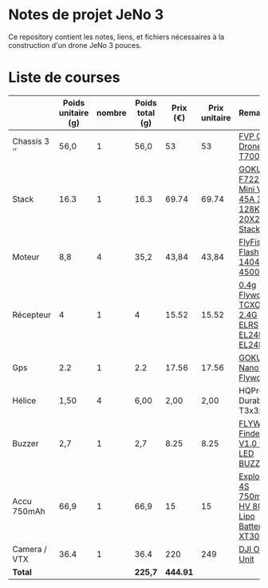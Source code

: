 # Notes de projet JeNo 3

Ce repository contient les notes, liens, et fichiers nécessaires à la construction d'un drone JeNo 3 pouces.

<!-- a normal html comment 

# Liste de courses D

| | Poids unitaire (g) | nombre | Poids total (g) | Prix (€) | Prix unitaire | Remarque |
|-|--------------------|--------|-----------------|----------|---------------|----------|
|Chassis 3 ‘’ | 56,0 | 1 | 56,0 | 64,50 | 64,50 |
|Stack | 14,4 |1| 14,4 |55,66| 55,66| SpeedyBee F405 Mini 20x20
|Moteur FlyFish | 9,0 |0 |0,0| 62,41
|Moteur Skystars | 8,8| 4 |35,2 |43,84| 43,84 |Skystars Koto 1404 3800KV 3-4S non dispo mais choix ensuite
|Récepteur | 0,7 |1 |0,7 |25,23 |25,23 |FrSky R9 Mini-OTA
|antenne récepteur | 1,5| 1| 1,5
|Gps | 4,3 |1| 4,3| 16,68| 16,68| Walksnail WS-M181
|hélice | 1,50 |4 |6,00| 2,00| 2,00 |HQProp Durable T3x3x3
|Buzzer | 4,00 |1 |4,00 |5,38 |5,38
|Total base | 122,1 |213,29
|Accu 560 mAh | 58,0 |0| 0,0| 19,90| DOGCOM 14,8V 100C 4S
|Accu 450mAh | 53,0 |1| 53,0| 8,63| 8,63| Ovonic 14,8V 80C 4S
|Total base avec accu |175,1 |221,92
|Kit Avatar Moonlight | 38,5 |0 |0,0 |219,90
|camera 4K | 0 |0,0
|antenne FPV | 2,0 |0 |0,0
|total Avatar 4K |0,0
| Kit Avatar HD V2 Dual | 17,6| 1 |17,6 |159,90| 159,90 |en version 32 Go compat Gyroflow
|camera HD V2 | 7,2 |0| 0,0
|antenne HD 2 | 2,0| 2 |4,0
|total Avatar HD V2 | 21,6
|Kit Avatar HD pro dual | 15,4| 0| 0,0 |194,90
|camera HD| 9,5| 0| 0,0
|antenne HD pro| 2,0| 0| 0,0
|total HD pro dual| 0,0
|Total config FPV| 196,7 |381,82

-->

# Liste de courses

| | Poids unitaire (g) | nombre | Poids total (g) | Prix (€) | Prix unitaire | Remarque |
|-|--------------------|--------|-----------------|----------|---------------|----------|
|Chassis 3 ‘’ | 56,0 | 1 | 56,0 | 53 | 53 | [FVP CNC Drone T700](https://fpvcncdrone.com/product/jeno-3-unibody/)
|Stack | 16.3 |1| 16.3 |69.74| 69.74| [GOKU F722 Pro Mini V2 45A 32Bit 128K 20X20 Stack](https://flywoo.net/products/goku-f722-mini-v2-40a-bls-20x20-stack)
|Moteur  | 8,8| 4 |35,2 |43,84| 43,84 |[ FlyFishRC Flash 1404 4500 KV ](https://www.flyfish-rc.com/products/flash-1404-4500kv-fpv-motor)
|Récepteur | 4 |1 |4 | 15.52 |15.52 | [0.4g Flywoo TCXO 2.4G ELRS EL24E \ EL24P](https://flywoo.net/products/0.4g-flywoo-tcxo-2.4g-elrs-el24e-el24p)
|Gps | 2.2 |1| 2.2 | 17.56| 17.56| [GOKU Nano V3 Flywoo](https://flywoo.net/products/goku-gm10-nano-v3-gps)
|Hélice | 1,50 |4 |6,00| 2,00| 2,00 |HQProp Durable T3x3x3
|Buzzer | 2,7 |1 |2,7 |8.25 |8.25 | [FLYWOO Finder V1.0 w/ LED BUZZER](https://flywoo.net/products/flywoo-finder-v1-0-w-led-buzzer)
|Accu 750mAh | 66,9 |1| 66,9| 15| 15| [Explorer 4S 750mAh HV 80C Lipo Battery - XT30](https://flywoo.net/products/2pcs-explorer-750mah-hv-15-2v-80c-4s1p-lipo-battery-pack-xt30)
|Camera / VTX| 36.4 | 1 | 36.4 | 220 | 249 | [DJI O3 Air Unit](https://www.dji.com/fr/o3-air-unit)
|**Total**|  | | **225,7** | **444.91** | 


